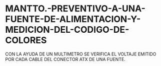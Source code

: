 # MANTTO.-PREVENTIVO-A-UNA-FUENTE-DE-ALIMENTACION-Y-MEDICION-DEL-CODIGO-DE-COLORES
CON LA AYUDA DE UN MULTIMETRO SE VERIFICA EL VOLTAJE EMITIDO POR CADA CABLE DEL CONECTOR ATX DE UNA FUENTE.
